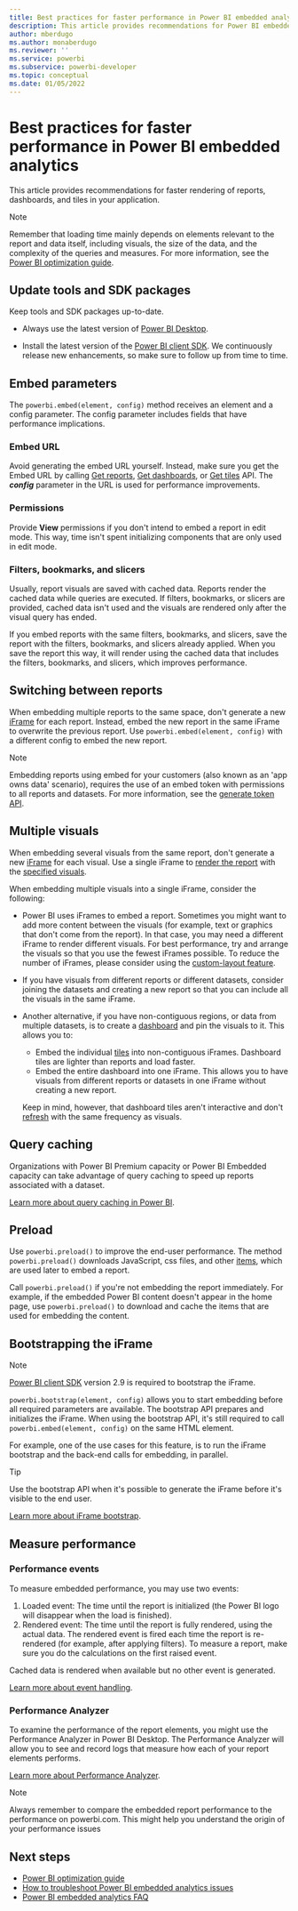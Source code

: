 ```yaml
---
title: Best practices for faster performance in Power BI embedded analytics 
description: This article provides recommendations for Power BI embedded analytics best practices for fast rendering.
author: mberdugo
ms.author: monaberdugo
ms.reviewer: ''
ms.service: powerbi
ms.subservice: powerbi-developer
ms.topic: conceptual
ms.date: 01/05/2022
---
```


# Best practices for faster performance in Power BI embedded analytics

This article provides recommendations for faster rendering of reports, dashboards, and tiles in your application.

> [!NOTE]
> Remember that loading time mainly depends on elements relevant to the report and data itself, including visuals, the size of the data, and the complexity of the queries and measures. For more information, see the [Power BI optimization guide](../../guidance/power-bi-optimization.md).

## Update tools and SDK packages

Keep tools and SDK packages up-to-date.

* Always use the latest version of [Power BI Desktop](https://powerbi.microsoft.com/desktop/).

* Install the latest version of the [Power BI client SDK](https://github.com/Microsoft/PowerBI-JavaScript). We continuously release new enhancements, so make sure to follow up from time to time.

## Embed parameters

The `powerbi.embed(element, config)` method receives an element and a config parameter. The config parameter includes fields that have performance implications.

### Embed URL

Avoid generating the embed URL yourself. Instead, make sure you get the Embed URL by calling [Get reports](/rest/api/power-bi/reports/getreportsingroup), [Get dashboards](/rest/api/power-bi/dashboards/getdashboardsingroup), or [Get tiles](/rest/api/power-bi/dashboards/gettilesingroup) API. The **_config_** parameter in the URL is used for performance improvements.

### Permissions

Provide **View** permissions if you don't intend to embed a report in edit mode. This way, time isn't spent initializing components that are only used in edit mode.

### Filters, bookmarks, and slicers

Usually, report visuals are saved with cached data. Reports render the cached data while queries are executed. If filters, bookmarks, or slicers are provided, cached data isn't used and the visuals are rendered only after the visual query has ended.

If you embed reports with the same filters, bookmarks, and slicers, save the report with the filters, bookmarks, and slicers already applied. When you save the report this way, it will render using the cached data that includes the filters, bookmarks, and slicers, which improves performance.

## Switching between reports

When embedding multiple reports to the same space, don't generate a new [iFrame](pbi-glossary.md#inline-frame-iframe) for each report. Instead, embed the new report in the same iFrame to overwrite the previous report. Use `powerbi.embed(element, config)` with a different config to embed the new report.

> [!NOTE]
> Embedding reports using embed for your customers (also known as an 'app owns data' scenario), requires the use of an embed token with permissions to all reports and datasets. For more information, see the [generate token API](/rest/api/power-bi/embed-token/generate-token).

## Multiple visuals

When embedding several visuals from the same report, don't generate a new [iFrame](pbi-glossary.md#inline-frame-iframe) for each visual. Use a single iFrame to [render the report](/javascript/api/overview/powerbi/embed-report) with the [specified visuals](/javascript/api/overview/powerbi/embed-visual).

When embedding multiple visuals into a single iFrame, consider the following:

* Power BI uses iFrames to embed a report. Sometimes you might want to add more content between the visuals (for example, text or graphics that don't come from the report). In that case, you may need a different iFrame to render different visuals. For best performance, try and arrange the visuals so that you use the fewest iFrames possible. To reduce the number of iFrames, please consider using the [custom-layout feature](/javascript/api/overview/powerbi/custom-layout).

* If you have visuals from different reports or different datasets, consider joining the datasets and creating a new report so that you can include all the visuals in the same iFrame.

* Another alternative, if you have non-contiguous regions, or data from multiple datasets, is to create a [dashboard](/power-bi/create-reports/service-dashboard-tiles) and pin the visuals to it. This allows you to:

  * Embed the individual [tiles](/javascript/api/overview/powerbi/embed-dashboard-tile) into non-contiguous iFrames. Dashboard tiles are lighter than reports and load faster.
  * Embed the entire dashboard into one iFrame. This allows you to have visuals from different reports or datasets in one iFrame without creating a new report.

  Keep in mind, however, that dashboard tiles aren't interactive and don't [refresh](/power-bi/connect-data/refresh-data) with the same frequency as visuals.

## Query caching

Organizations with Power BI Premium capacity or Power BI Embedded capacity can take advantage of query caching to speed up reports associated with a dataset.

[Learn more about query caching in Power BI](../../connect-data/power-bi-query-caching.md).

## Preload

Use `powerbi.preload()` to improve the end-user performance. The method `powerbi.preload()` downloads JavaScript, css files, and other [items](./pbi-glossary.md#item), which are used later to embed a report.

Call `powerbi.preload()` if you're not embedding the report immediately. For example, if the embedded Power BI content doesn't appear in the home page, use `powerbi.preload()` to download and cache the items that are used for embedding the content.

## Bootstrapping the iFrame

> [!NOTE]
> [Power BI client SDK](https://github.com/Microsoft/PowerBI-JavaScript) version 2.9 is required to bootstrap the iFrame.

`powerbi.bootstrap(element, config)` allows you to start embedding before all required parameters are available. The bootstrap API prepares and initializes the iFrame.
When using the bootstrap API, it's still required to call `powerbi.embed(element, config)` on the same HTML element.

For example, one of the use cases for this feature, is to run the iFrame bootstrap and the back-end calls for embedding, in parallel.
> [!TIP]
> Use the bootstrap API when it's possible to generate the iFrame before it's visible to the end user.

[Learn more about iFrame bootstrap](https://github.com/Microsoft/PowerBI-JavaScript/wiki/Bootstrap-For-Better-Performance).

## Measure performance

### Performance events

To measure embedded performance, you may use two events:

1. Loaded event: The time until the report is initialized (the Power BI logo will disappear when the load is finished).
2. Rendered event: The time until the report is fully rendered, using the actual data. The rendered event is fired each time the report is re-rendered (for example, after applying filters). To measure a report, make sure you do the calculations on the first raised event.

Cached data is rendered when available but no other event is generated.

[Learn more about event handling](https://github.com/Microsoft/PowerBI-JavaScript/wiki/Handling-Events).

### Performance Analyzer

To examine the performance of the report elements, you might use the Performance Analyzer in Power BI Desktop.
The Performance Analyzer will allow you to see and record logs that measure how each of your report elements performs.

[Learn more about Performance Analyzer](../../create-reports/desktop-performance-analyzer.md).

> [!NOTE]
> Always remember to compare the embedded report performance to the performance on powerbi.com. This might help you understand the origin of your performance issues

## Next steps

* [Power BI optimization guide](../../guidance/power-bi-optimization.md)
* [How to troubleshoot Power BI embedded analytics issues](embedded-troubleshoot.md)
* [Power BI embedded analytics FAQ](embedded-faq.yml)
